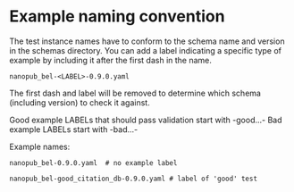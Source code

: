 # Example naming convention

The test instance names have to conform to the schema name and version in the
schemas directory.  You can add a label indicating a specific type of example
by including it after the first dash in the name.

    nanopub_bel-<LABEL>-0.9.0.yaml

The first dash and label will be removed to determine which schema (including version)
to check it against.

Good example LABELs that should pass validation start with -good...-  Bad example LABELs
start with -bad...-

Example names:

    nanopub_bel-0.9.0.yaml  # no example label

    nanopub_bel-good_citation_db-0.9.0.yaml # label of 'good' test
